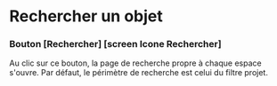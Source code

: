 # Rechercher un objet
### Bouton [Rechercher] [screen Icone Rechercher]
Au clic sur ce bouton, la page de recherche propre à chaque espace s'ouvre. Par défaut, le périmètre de recherche est celui du filtre projet.



<!--stackedit_data:
eyJoaXN0b3J5IjpbNDIwNzMzNjgwLDk2OTMzOTQ2M119
-->